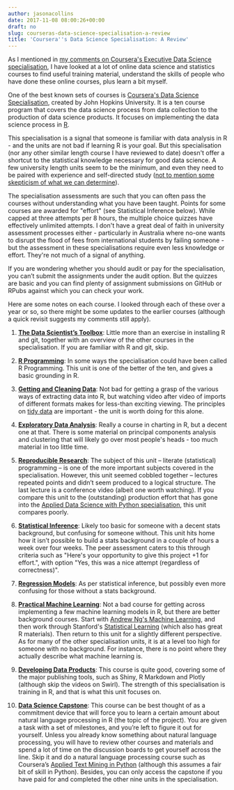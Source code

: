 ```yaml
---
author: jasonacollins
date: 2017-11-08 08:00:26+00:00
draft: no
slug: courseras-data-science-specialisation-a-review
title: 'Coursera''s Data Science Specialisation: A Review'
---
```


As I mentioned in [my comments on Coursera's Executive Data Science specialisation](https://jasoncollins.blog/courseras-executive-data-science-specialisation-a-review/), I have looked at a lot of online data science and statistics courses to find useful training material, understand the skills of people who have done these online courses, plus learn a bit myself.

One of the best known sets of courses is [Coursera's Data Science Specialisation](https://www.coursera.org/specializations/jhu-data-science), created by John Hopkins University. It is a ten course program that covers the data science process from data collection to the production of data science products. It focuses on implementing the data science process in [R](https://www.r-project.org/).

This specialisation is a signal that someone is familiar with data analysis in R - and the units are not bad if learning R is your goal. But this specialisation (nor any other similar length course I have reviewed to date) doesn't offer a shortcut to the statistical knowledge necessary for good data science. A few university length units seem to be the minimum, and even they need to be paired with experience and self-directed study ([not to mention some skepticism of what we can determine](https://jasoncollins.blog/manzis-uncontrolled/)).

The specialisation assessments are such that you can often pass the courses without understanding what you have been taught. Points for some courses are awarded for "effort" (see Statistical Inference below). While capped at three attempts per 8 hours, the multiple choice quizzes have effectively unlimited attempts. I don't have a great deal of faith in university assessment processes either - particularly in Australia where no-one wants to disrupt the flood of fees from international students by failing someone - but the assessment in these specialisations require even less knowledge or effort. They're not much of a signal of anything.

If you are wondering whether you should audit or pay for the specialisation, you can’t submit the assignments under the audit option. But the quizzes are basic and you can find plenty of assignment submissions on GitHub or RPubs against which you can check your work.

Here are some notes on each course. I looked through each of these over a year or so, so there might be some updates to the earlier courses (although a quick revisit suggests my comments still apply).



	
  1. **[The Data Scientist’s Toolbox](https://www.coursera.org/learn/data-scientists-tools)**: Little more than an exercise in installing R and git, together with an overview of the other courses in the specialisation. If you are familiar with R and git, skip.



	
  2. **[R Programming](https://www.coursera.org/learn/r-programming)**: In some ways the specialisation could have been called R Programming. This unit is one of the better of the ten, and gives a basic grounding in R.



	
  3. **[Getting and Cleaning Data](https://www.coursera.org/learn/data-cleaning)**: Not bad for getting a grasp of the various ways of extracting data into R, but watching video after video of imports of different formats makes for less-than exciting viewing. The principles on [tidy data](http://vita.had.co.nz/papers/tidy-data.html) are important - the unit is worth doing for this alone.



	
  4. **[Exploratory Data Analysis](https://www.coursera.org/learn/exploratory-data-analysis)**: Really a course in charting in R, but a decent one at that. There is some material on principal components analysis and clustering that will likely go over most people's heads - too much material in too little time.



	
  5. **[Reproducible Research](https://www.coursera.org/learn/reproducible-research)**: The subject of this unit – literate (statistical) programming – is one of the more important subjects covered in the specialisation. However, this unit seemed cobbled together – lectures repeated points and didn’t seem produced to a logical structure. The last lecture is a conference video (albeit one worth watching). If you compare this unit to the (outstanding) production effort that has gone into the [Applied Data Science with Python specialisation](https://www.coursera.org/specializations/data-science-python), this unit compares poorly.



	
  6. **[Statistical Inference](https://www.coursera.org/learn/statistical-inference)**: Likely too basic for someone with a decent stats background, but confusing for someone without. This unit hits home how it isn’t possible to build a stats background in a couple of hours a week over four weeks. The peer assessment caters to this through criteria such as "Here's your opportunity to give this project +1 for effort.", with option "Yes, this was a nice attempt (regardless of correctness)".



	
  7. **[Regression Models](https://www.coursera.org/learn/regression-models)**: As per statistical inference, but possibly even more confusing for those without a stats background.



	
  8. **[Practical Machine Learning](https://www.coursera.org/learn/practical-machine-learning)**: Not a bad course for getting across implementing a few machine learning models in R, but there are better background courses. Start with [Andrew Ng's Machine Learning](https://www.coursera.org/learn/machine-learning), and then work through Stanford's [Statistical Learning](https://lagunita.stanford.edu/courses/HumanitiesSciences/StatLearning/Winter2016/about) (which also has great R materials). Then return to this unit for a slightly different perspective. As for many of the other specialisation units, it is at a level too high for someone with no background. For instance, there is no point where they actually describe what machine learning is.



	
  9. **[Developing Data Products](https://www.coursera.org/learn/data-products)**: This course is quite good, covering some of the major publishing tools, such as Shiny, R Markdown and Plotly (although skip the videos on Swirl). The strength of this specialisation is training in R, and that is what this unit focuses on.



	
  10. **[Data Science Capstone](https://www.coursera.org/learn/data-science-project)**: This course can be best thought of as a commitment device that will force you to learn a certain amount about natural language processing in R (the topic of the project). You are given a task with a set of milestones, and you’re left to figure it out for yourself. Unless you already know something about natural language processing, you will have to review other courses and materials and spend a lot of time on the discussion boards to get yourself across the line. Skip it and do a natural language processing course such as Coursera’s [Applied Text Mining in Python](https://www.coursera.org/learn/python-text-mining) (although this assumes a fair bit of skill in Python). Besides, you can only access the capstone if you have paid for and completed the other nine units in the specialisation.


